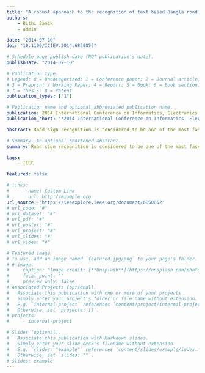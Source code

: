 ```yaml
---
title: "A robust approach to the recognition of text based Bangla road sign"
authors:
    - Bithi Banik
    - admin

date: "2014-07-10"
doi: "10.1109/ICIEV.2014.6850852"

# Schedule page publish date (NOT publication's date).
publishDate: "2014-07-10"

# Publication type.
# Legend: 0 = Uncategorized; 1 = Conference paper; 2 = Journal article;
# 3 = Preprint / Working Paper; 4 = Report; 5 = Book; 6 = Book section;
# 7 = Thesis; 8 = Patent
publication_types: ["1"]

# Publication name and optional abbreviated publication name.
publication: 2014 International Conference on Informatics, Electronics & Vision (ICIEV)
publication_short: "*2014 International Conference on Informatics, Electronics & Vision (ICIEV)*"

abstract: Road sign recognition is considered to be one of the most fascinating and interesting field of research in intelligent vehicle and machine learning. Road signs are typically placed either by the roadside or above roads. They provide important information in order to make driving safer and easier. This paper proposes an algorithm that recognizes Bangla road sign with a better percentage. The algorithm starts with capture image from real video scene, text detection from images, character segmentation and recognition of characters through shape matrix. The constructed feature vectors for each individual Bangla road sign are learned into a neural network which later classifies new instance of Bangla road sign. The promising preliminary experimental results indicate a positive potential of our algorithm.

# Summary. An optional shortened abstract.
summary: Road sign recognition is considered to be one of the most fascinating and interesting field of research in intelligent vehicle and machine learning. Road signs are typically placed either by the roadside or above roads. They provide important information in order to make driving safer and easier. This paper proposes an algorithm that recognizes Bangla road sign with a better percentage. The algorithm starts with capture image from real video scene, text detection from images, character segmentation and recognition of characters through shape matrix. The constructed feature vectors for each individual Bangla road sign are learned into a neural network which later classifies new instance of Bangla road sign. The promising preliminary experimental results indicate a positive potential of our algorithm.

tags:
    - IEEE

featured: false

# links:
#     - name: Custom Link
#       url: http://example.org
url_source: "https://ieeexplore.ieee.org/document/6850852"
# url_code: "#"
# url_dataset: "#"
# url_pdf: "#"
# url_poster: "#"
# url_project: "#"
# url_slides: "#"
# url_video: "#"

# Featured image
# To use, add an image named `featured.jpg/png` to your page's folder.
# # image:
#     caption: "Image credit: [**Unsplash**](https://unsplash.com/photos/pLCdAaMFLTE)"
#     focal_point: ""
#     preview_only: false
# Associated Projects (optional).
#   Associate this publication with one or more of your projects.
#   Simply enter your project's folder or file name without extension.
#   E.g. `internal-project` references `content/project/internal-project/index.md`.
#   Otherwise, set `projects: []`.
# projects:
#     - internal-project

# Slides (optional).
#   Associate this publication with Markdown slides.
#   Simply enter your slide deck's filename without extension.
#   E.g. `slides: "example"` references `content/slides/example/index.md`.
#   Otherwise, set `slides: ""`.
# slides: example
---
```


<!-- {{% callout note %}}
Click the _Cite_ button above to demo the feature to enable visitors to import publication metadata into their reference management software.
{{% /callout %}}

{{% callout note %}}
Create your slides in Markdown - click the _Slides_ button to check out the example.
{{% /callout %}} -->

<!-- Supplementary notes can be added here, including [code, math, and images](https://wowchemy.com/docs/writing-markdown-latex/). -->
